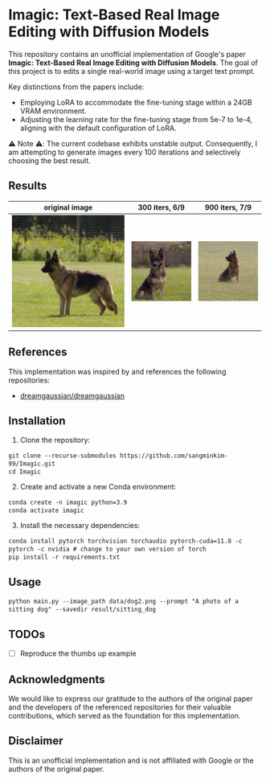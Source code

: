 # Imagic: Text-Based Real Image Editing with Diffusion Models

This repository contains an unofficial implementation of Google's paper **Imagic: Text-Based Real Image Editing with Diffusion Models**. 
The goal of this project is to edits a single real-world image using a target text prompt.

Key distinctions from the papers include:

- Employing LoRA to accommodate the fine-tuning stage within a 24GB VRAM environment.
- Adjusting the learning rate for the fine-tuning stage from 5e-7 to 1e-4, aligning with the default configuration of LoRA.

⚠️ Note ⚠️: The current codebase exhibits unstable output. Consequently, I am attempting to generate images every 100 iterations and selectively choosing the best result.


## Results

| original image | 300 iters, 6/9 | 900 iters, 7/9 |
|---|---|---|
| ![input](./data/dog2.png) | ![30](./figure/3_6.png) | ![90](./figure/9_7.png)


## References

This implementation was inspired by and references the following repositories:

- [dreamgaussian/dreamgaussian](https://github.com/dreamgaussian/dreamgaussian)


## Installation

1. Clone the repository:

```shell
git clone --recurse-submodules https://github.com/sangminkim-99/Imagic.git
cd Imagic
```

2. Create and activate a new Conda environment:

```shell
conda create -n imagic python=3.9
conda activate imagic
```

3. Install the necessary dependencies:

```shell
conda install pytorch torchvision torchaudio pytorch-cuda=11.8 -c pytorch -c nvidia # change to your own version of torch
pip install -r requirements.txt
```

## Usage

```shell
python main.py --image_path data/dog2.png --prompt "A photo of a sitting dog" --savedir result/sitting_dog
```

## TODOs

- [ ] Reproduce the thumbs up example


## Acknowledgments

We would like to express our gratitude to the authors of the original paper and the developers of the referenced repositories for their valuable contributions, which served as the foundation for this implementation.


## Disclaimer

This is an unofficial implementation and is not affiliated with Google or the authors of the original paper.
